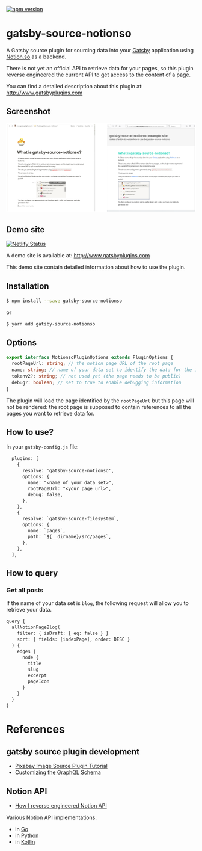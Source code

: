 [![npm version](https://badge.fury.io/js/gatsby-source-notionso.svg)](https://badge.fury.io/js/gatsby-source-notionso)

# gatsby-source-notionso

A Gatsby source plugin for sourcing data into your [Gatsby](https://www.gatsbyjs.org/) application using [Notion.so](https://www.notion.so) as a backend.

There is not yet an official API to retrieve data for your pages, so this plugin reverse engineered the current API to get access to the content of a page.

You can find a detailed description about this plugin at: http://www.gatsbyplugins.com

## Screenshot

![notion.so web side by side](/images/notionso-web-sidebyside.png)

## Demo site

[![Netlify Status](https://api.netlify.com/api/v1/badges/dfab5a71-603a-4065-88fd-cf5a24194bc6/deploy-status)](https://app.netlify.com/sites/gatsbyplugins/deploys)

A demo site is available at: http://www.gatsbyplugins.com

This demo site contain detailed information about how to use the plugin.

## Installation
```sh
$ npm install --save gatsby-source-notionso
```

or

```sh
$ yarn add gatsby-source-notionso
```

## Options
```ts
export interface NotionsoPluginOptions extends PluginOptions {
  rootPageUrl: string; // the notion page URL of the root page
  name: string; // name of your data set to identify the data for the instance of this plugin
  tokenv2?: string; // not used yet (the page needs to be public)
  debug?: boolean; // set to true to enable debugging information
}
```

The plugin will load the page identified by the `rootPageUrl` but this page will not be rendered: the root page is supposed to contain
references to all the pages you want to retrieve data for.

## How to use?

In your `gatsby-config.js` file:

```
  plugins: [
    {
      resolve: 'gatsby-source-notionso',
      options: {
        name: "<name of your data set>",
        rootPageUrl: "<your page url>",
        debug: false,
      },
    },
    {
      resolve: `gatsby-source-filesystem`,
      options: {
        name: `pages`,
        path: `${__dirname}/src/pages`,
      },
    },
  ],

```

## How to query

### Get all posts

If the name of your data set is `blog`, the following request will allow you to retrieve your data.

```
query {
  allNotionPageBlog(
    filter: { isDraft: { eq: false } }
    sort: { fields: [indexPage], order: DESC }
  ) {
    edges {
      node {
        title
        slug
        excerpt
        pageIcon
      }
    }
  }
}
```

# References

## gatsby source plugin development

* [Pixabay Image Source Plugin Tutorial](https://www.gatsbyjs.org/docs/pixabay-source-plugin-tutorial/)
* [Customizing the GraphQL Schema](https://www.gatsbyjs.org/docs/schema-customization)

## Notion API

* [How I reverse engineered Notion API](https://blog.kowalczyk.info/article/88aee8f43620471aa9dbcad28368174c/how-i-reverse-engineered-notion-api.html)

Various Notion API implementations:
 * in [Go](https://github.com/kjk/notionapi)
 * in [Python](https://github.com/jamalex/notion-py)
 * in [Kotlin](https://github.com/petersamokhin/knotion-api)

